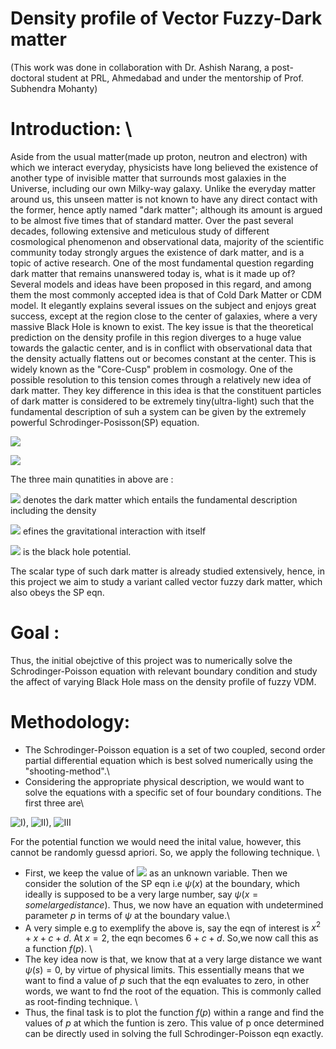 # Density profile of Vector Fuzzy-Dark matter
(This work was done in collaboration with Dr. Ashish Narang, a post-doctoral student at PRL, Ahmedabad and under the mentorship of 
Prof. Subhendra Mohanty)


# Introduction:  \
Aside from the usual matter(made up proton, neutron and electron) with which we interact everyday, physicists have long believed the existence of another type of invisible matter that surrounds most galaxies in the Universe, including our own Milky-way galaxy. Unlike the everyday matter around us, this unseen matter is not known to have any direct contact with the former, hence aptly named "dark matter"; although its amount is argued to be almost five times that of standard matter. Over the past several decades, following extensive and meticulous study of different cosmological phenomenon and observational data, majority of the scientific community today strongly argues the existence of dark matter, and is a topic of active research. One of the most fundamental question regarding dark matter that remains unanswered today is, what is it made up of?\
Several models and ideas have been proposed in this regard, and among them the most commonly accepted idea is that of Cold Dark Matter or CDM model. It elegantly explains several issues on the subject and enjoys great success, except at the region close to the center of galaxies, where a very massive Black Hole is known to exist. The key issue is that the theoretical prediction on the density profile in this region diverges to a huge value towards the galactic center, and is in conflict with observational data that the density actually flattens out or becomes 
constant at the center. This is widely known as the "Core-Cusp" problem in cosmology. One of the possible resolution to this tension comes through a relatively new idea of dark matter. They key difference in this idea is that the constituent particles of dark matter is considered to be extremely tiny(ultra-light) such that the fundamental description of suh a system can be given by the extremely powerful Schrodinger-Posisson(SP) equation.



![](https://latex.codecogs.com/png.image?\dpi{110}%20%20-\frac{\nabla^2}{2m}\psi(r)%20+%20m(\Phi%20+V)\psi(r)%20=%20E\psi(r)) 


  ![](https://latex.codecogs.com/png.image?\dpi{110}%20%20\nabla^2%20\Phi=%204\pi%20G%20|\psi|^2)

  The three main qunatities in above are :
  
  ![](https://latex.codecogs.com/png.image?\dpi{110}%20\psi(r)) denotes the dark matter which entails the fundamental description including the density
  
  ![](https://latex.codecogs.com/png.image?\dpi{110}%20\Phi(r)) efines the gravitational interaction with itself 
  
  ![](https://latex.codecogs.com/png.image?\dpi{110}%20V(r)) is the black hole potential.
  
The scalar type of such dark matter is already studied extensively, hence, in this project we aim to study a variant called vector fuzzy dark matter, which also obeys the SP eqn. 

# Goal :
Thus, the initial obejctive of this project was to numerically solve the Schrodinger-Poisson equation with relevant boundary condition and study the affect of varying Black Hole mass on the density profile of fuzzy VDM.

# Methodology:
* The Schrodinger-Poisson equation is a set of two coupled, second order partial differential equation  which is best solved numerically using the "shooting-method".\
* Considering the appropriate physical description, we would want to solve the equations with a specific set of four boundary conditions. The first three are\

![I)](https://latex.codecogs.com/png.image?\dpi{110}%20\psi(r=0)%20=%200), ![II)](https://latex.codecogs.com/png.image?\dpi{110}%20\psi(r=%20\infty)%20=%200), ![III](https://latex.codecogs.com/png.image?\dpi{110}%20\psi%27(r=%200)%20=%201)

For the potential function we would need the inital value, however, this cannot be randomly guessd apriori. So, we apply the following technique. \
* First, we keep the value of   ![](https://latex.codecogs.com/png.image?\dpi{110}%20\Phi(r=0)%20=%20p)   as an unknown variable. Then we consider the solution of the SP eqn i.e $\psi(x)$ at the boundary, which ideally is supposed to be a very large number, say $\psi(x= some large distance)$. Thus, we now have an equation with undetermined parameter $p$ in terms of $\psi$ at the boundary value.\
* A very simple e.g to exemplify the above is, say the eqn of interest is $x^2 + x +c+d$. At $x=2$, the eqn becomes $6+c+d$. So,we now call this as a function $f(p)$. \
* The key idea now is that, we know that at a very large distance we want $\psi(s) = 0$, by virtue of physical limits. This essentially means that we want to find a value of $p$ such that the eqn evaluates to zero, in other words, we want to fnd the root of the equation. This is commonly called as root-finding technique. \
* Thus, the final task is to plot the function $f(p)$ within a range and find the values of $p$ at which the funtion is zero. This value of p once determined can be directly used in solving the full Schrodinger-Poisson eqn exactly.
